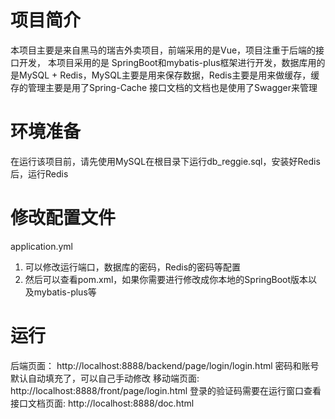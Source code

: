 # 项目简介
本项目主要是来自黑马的瑞吉外卖项目，前端采用的是Vue，项目注重于后端的接口开发，
本项目采用的是 SpringBoot和mybatis-plus框架进行开发，数据库用的是MySQL + Redis，MySQL主要是用来保存数据，Redis主要是用来做缓存，缓存的管理主要是用了Spring-Cache
接口文档的文档也是使用了Swagger来管理
# 环境准备
在运行该项目前，请先使用MySQL在根目录下运行db_reggie.sql，安装好Redis后，运行Redis
# 修改配置文件
application.yml
1. 可以修改运行端口，数据库的密码，Redis的密码等配置
2. 然后可以查看pom.xml，如果你需要进行修改成你本地的SpringBoot版本以及mybatis-plus等
# 运行
后端页面：
    http://localhost:8888/backend/page/login/login.html
    密码和账号默认自动填充了，可以自己手动修改
移动端页面:
    http://localhost:8888/front/page/login.html
    登录的验证码需要在运行窗口查看
接口文档页面:
    http://localhost:8888/doc.html
